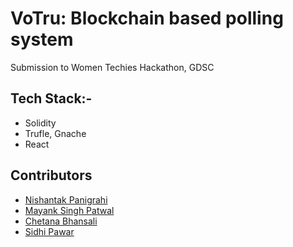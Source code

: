 # VoTru: Blockchain based polling system
Submission to Women Techies Hackathon, GDSC
## Tech Stack:- 
- Solidity
- Trufle, Gnache
- React

## Contributors 
- [Nishantak Panigrahi](https://github.com/nishantak)
- [Mayank Singh Patwal](https://github.com/m4YnK-7)
- [Chetana Bhansali](https://github.com/Chetanabhansali)
- [Sidhi Pawar](https://github.com/SIDPAWW)
